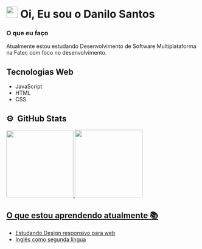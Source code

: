 <h1 align="left"><img src="https://raw.githubusercontent.com/kaueMarques/kaueMarques/master/hi.gif" height="30px"> Oi, Eu sou o Danilo Santos</h1>


### O que eu faço

Atualmente estou estudando Desenvolvimento de Software Multiplataforma na Fatec com foco no desenvolvimento.

## Tecnologias Web 
- JavaScript
- HTML
- CSS

## ⚙️ &nbsp;GitHub Stats
<div>
  <a href="https://github.com/DaniloSreis">
  <img height="176em" src="https://github-readme-stats.vercel.app/api?username=DaniloSreis&show_icons=true&theme=graywhite&include_all_commits=true&count_private=true"/>
  <img height="178em" src="https://github-readme-stats.vercel.app/api/top-langs/?username=DaniloSreis&layout=compact&langs_count=7&theme=graywhite"/>
</div>

## O que estou aprendendo atualmente 📚

- Estudando Design responsivo para web
- Inglês como segunda língua
